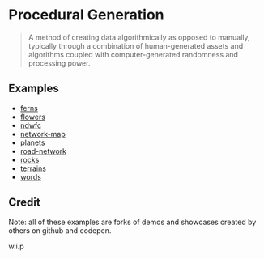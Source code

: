 # Procedural Generation

> A method of creating data algorithmically as opposed to manually, typically through a combination of human-generated assets and algorithms coupled with computer-generated randomness and processing power.

## Examples

* [ferns](https://hiiambradkim.github.io/sketchbook/progen/ferns)
* [flowers](https://hiiambradkim.github.io/sketchbook/progen/flowers)
* [ndwfc](https://hiiambradkim.github.io/sketchbook/progen/ndwfc)
* [network-map](https://hiiambradkim.github.io/sketchbook/progen/network-map)
* [planets](https://hiiambradkim.github.io/sketchbook/progen/planets)
* [road-network](https://hiiambradkim.github.io/sketchbook/progen/road-network)
* [rocks](https://hiiambradkim.github.io/sketchbook/progen/rocks)
* [terrains](https://hiiambradkim.github.io/sketchbook/progen/terragen)
* [words](https://hiiambradkim.github.io/sketchbook/progen/words)

## Credit

Note: all of these examples are forks of demos and showcases created by others on github and codepen. 

w.i.p